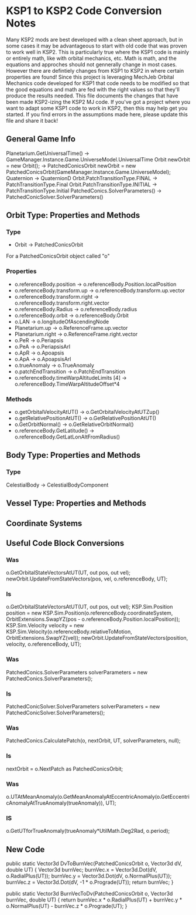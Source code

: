 # KSP1 to KSP2 Code Conversion Notes
Many KSP2 mods are best developed with a clean sheet approach, but in some cases it may be advantageous to start with old code that was proven to work well in KSP2. This is particularly true where the KSP1 code is mainly or entirely math, like with orbital mechanics, etc. Math is math, and the equations and approches should not gennerally change in most cases. However there are defintiely changes from KSP1 to KSP2 in where certain properties are found!
Since this project is leveraging MechJeb Orbital Mechanics code developed for KSP1 that code needs to be modified so that the good equations and math are fed with the right values so that they'll produce the results needed. This file documents the changes that have been made KSP2-izing the KSP2 MJ code. If you've got a project where you want to adapt some KSP1 code to work in KSP2, then this may help get you started. If you find errors in the assumptions made here, please update this file and share it back!

## General Game Info
Planetarium.GetUniversalTime() -> GameManager.Instance.Game.UniverseModel.UniversalTime
Orbit newOrbit = new Orbit(); -> PatchedConicsOrbit newOrbit = new PatchedConicsOrbit(GameManager.Instance.Game.UniverseModel);
Quaternion -> QuaternionD
Orbit.PatchTransitionType.FINAL -> PatchTransitionType.Final
Orbit.PatchTransitionType.INITIAL -> PatchTransitionType.Initial
PatchedConics.SolverParameters() -> PatchedConicSolver.SolverParameters()

## Orbit Type: Properties and Methods
### Type
* Orbit -> PatchedConicsOrbit

For a PatchedConicsOrbit object called "o"
### Properties
* o.referenceBody.position -> o.referenceBody.Position.localPosition
* o.referenceBody.transform.up -> o.referenceBody.transform.up.vector
* o.referenceBody.transform.right -> o.referenceBody.transform.right.vector
* o.referenceBody.Radius -> o.referenceBody.radius
* o.referenceBody.orbit -> o.referenceBody.Orbit
* o.LAN -> o.longitudeOfAscendingNode
* Planetarium.up -> o.ReferenceFrame.up.vector
* Planetarium.right -> o.ReferenceFrame.right.vector
* o.PeR -> o.Periapsis
* o.PeA -> o.PeriapsisArl
* o.ApR -> o.Apoapsis
* o.ApA -> o.ApoapsisArl
* o.trueAnomaly -> o.TrueAnomaly
* o.patchEndTransition -> o.PatchEndTransition
* o.referenceBody.timeWarpAltitudeLimits [4] -> o.referenceBody.TimeWarpAltitudeOffset*4

### Methods
* o.getOrbitalVelocityAtUT() -> o.GetOrbitalVelocityAtUTZup()
* o.getRelativePositionAtUT() -> o.GetRelativePositionAtUT()
* o.GetOrbitNormal() -> o.GetRelativeOrbitNormal()
* o.referenceBody.GetLatitude() -> o.referenceBody.GetLatLonAltFromRadius()

## Body Type: Properties and Methods
### Type
CelestialBody -> CelestialBodyComponent

## Vessel Type: Properties and Methods

## Coordinate Systems

## Useful Code Block Conversions
### Was
o.GetOrbitalStateVectorsAtUT(UT, out pos, out vel);
newOrbit.UpdateFromStateVectors(pos, vel, o.referenceBody, UT);
### Is
o.GetOrbitalStateVectorsAtUT(UT, out pos, out vel);
KSP.Sim.Position position = new KSP.Sim.Position(o.referenceBody.coordinateSystem, OrbitExtensions.SwapYZ(pos - o.referenceBody.Position.localPosition));
KSP.Sim.Velocity velocity = new KSP.Sim.Velocity(o.referenceBody.relativeToMotion, OrbitExtensions.SwapYZ(vel));
newOrbit.UpdateFromStateVectors(position, velocity, o.referenceBody, UT);
### Was
PatchedConics.SolverParameters solverParameters = new PatchedConics.SolverParameters();
### Is
PatchedConicSolver.SolverParameters solverParameters = new PatchedConicSolver.SolverParameters();
### Was
PatchedConics.CalculatePatch(o, nextOrbit, UT, solverParameters, null);
### Is
nextOrbit = o.NextPatch as PatchedConicsOrbit;
### Was
o.UTAtMeanAnomaly(o.GetMeanAnomalyAtEccentricAnomaly(o.GetEccentricAnomalyAtTrueAnomaly(trueAnomaly)), UT);
### IS
o.GetUTforTrueAnomaly(trueAnomaly*UtilMath.Deg2Rad, o.period);

## New Code
public static Vector3d DvToBurnVec(PatchedConicsOrbit o, Vector3d dV, double UT)
{
    Vector3d burnVec;
    burnVec.x = Vector3d.Dot(dV, o.RadialPlus(UT));
    burnVec.y = Vector3d.Dot(dV, o.NormalPlus(UT));
    burnVec.z = Vector3d.Dot(dV, -1 * o.Prograde(UT));
    return burnVec;
}

public static Vector3d BurnVecToDv(PatchedConicsOrbit o, Vector3d burnVec, double UT)
{
    return burnVec.x * o.RadialPlus(UT) + burnVec.y * o.NormalPlus(UT) - burnVec.z * o.Prograde(UT);
}